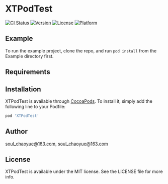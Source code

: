 # XTPodTest

[![CI Status](http://img.shields.io/travis/soul_chaoyue@163.com/XTPodTest.svg?style=flat)](https://travis-ci.org/soul_chaoyue@163.com/XTPodTest)
[![Version](https://img.shields.io/cocoapods/v/XTPodTest.svg?style=flat)](http://cocoapods.org/pods/XTPodTest)
[![License](https://img.shields.io/cocoapods/l/XTPodTest.svg?style=flat)](http://cocoapods.org/pods/XTPodTest)
[![Platform](https://img.shields.io/cocoapods/p/XTPodTest.svg?style=flat)](http://cocoapods.org/pods/XTPodTest)

## Example

To run the example project, clone the repo, and run `pod install` from the Example directory first.

## Requirements

## Installation

XTPodTest is available through [CocoaPods](http://cocoapods.org). To install
it, simply add the following line to your Podfile:

```ruby
pod 'XTPodTest'
```

## Author

soul_chaoyue@163.com, soul_chaoyue@163.com

## License

XTPodTest is available under the MIT license. See the LICENSE file for more info.
